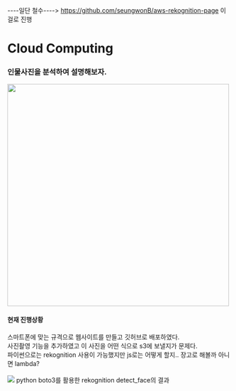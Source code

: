  ----일단 철수----> https://github.com/seungwonB/aws-rekognition-page 이걸로 진행
# Cloud Computing 
<h3>인물사진을 분석하여 설명해보자.</h3>
<img height=500px src="https://user-images.githubusercontent.com/73030613/142626126-1bf363e5-b2a4-413c-9596-c0de4fe4d523.gif" />
<h4>현재 진행상황</h4>
스마트폰에 맞는 규격으로 웹사이트를 만들고 깃허브로 배포하였다.<br>
사진촬영 기능을 추가하였고 이 사진을 어떤 식으로 s3에 보낼지가 문제다.<br>
파이썬으로는 rekognition 사용이 가능했지만 js로는 어떻게 할지.. 장고로 해볼까 아니면 lambda?<br>
<br>
<img src="https://user-images.githubusercontent.com/73030613/142634522-268fa938-f9fe-4a50-b2f9-057c6c221604.png" />
python boto3를 활용한 rekognition detect_face의 결과

